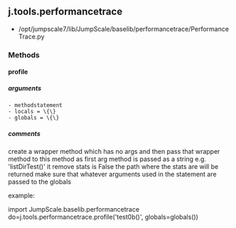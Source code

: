 ## j.tools.performancetrace

- /opt/jumpscale7/lib/JumpScale/baselib/performancetrace/PerformanceTrace.py

### Methods

    

#### profile 
##### arguments

    - methodstatement
    - locals = \{\}
    - globals = \{\}

##### comments

create a wrapper method which has no args and then pass that wrapper method to this method as first arg
method is passed as a string e.g. 'listDirTest()'
it remove stats is False the path where the stats are will be returned
make sure that whatever arguments used in the statement are passed to the globals

example:

import JumpScale.baselib.performancetrace
do=j.tools.performancetrace.profile('test0b()', globals=globals())

